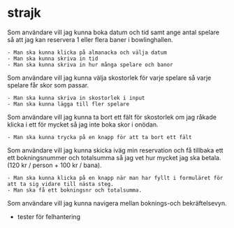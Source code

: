 # strajk

Som användare vill jag kunna boka datum och tid samt ange antal spelare så att jag kan reservera 1 eller flera baner i bowlinghallen.

    - Man ska kunna klicka på almanacka och välja datum
    - Man ska kunna skriva in tid
    - Man ska kunna skriva in hur många spelare och banor

Som användare vill jag kunna välja skostorlek för varje spelare så varje spelare får skor som passar.

    - Man ska kunna skriva in skostorlek i input
    - Man ska kunna lägga till fler spelare

Som användare vill jag kunna ta bort ett fält för skostorlek om jag råkade klicka i ett för mycket så jag inte boka skor i onödan.

    - Man ska kunna trycka på en knapp för att ta bort ett fält

Som användare vill jag kunna skicka iväg min reservation och få tillbaka ett ett bokningsnummer och totalsumma så jag vet hur mycket jag ska betala. (120 kr / person + 100 kr / bana).

    - Man ska kunna klicka på en knapp när man har fyllt i formuläret för att ta sig vidare till nästa steg.
    - Man ska få ett bokningsnr och totalsumma.

Som användare vill jag kunna navigera mellan boknings-och bekräftelsevyn.

+ tester för felhantering
